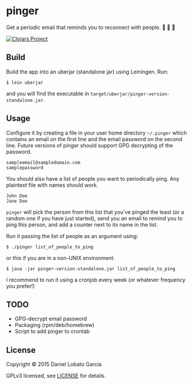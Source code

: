 # pinger 

Get a periodic email that reminds you to reconnect with people. :two_women_holding_hands: :couple: :two_men_holding_hands:

[![Clojars Project](http://clojars.org/pinger/latest-version.svg)](http://clojars.org/pinger)
## Build

Build the app into an uberjar (standalone jar) using Leiningen. Run:

    $ lein uberjar

and you will find the executable in `target/uberjar/pinger-version-standalone.jar`.

## Usage

Configure it by creating a file in your user home directory `~/.pinger` which contains
an email on the first line and the email password on the second line. Future versions
of pinger should support GPG decrypting of the password.

    sampleemail@sampledomain.com
    samplepassword

You should also have a list of people you want to periodically ping. Any plaintext file
with names should work.

    John Doe
    Jane Doe

`pinger` will pick the person from this list that you've pinged the least (or a random one if
you have just started), send you an email to remind you to ping this person, and add a counter
next to its name in the list.

Run it passing the list of people as an argument using:

    $ ./pinger list_of_people_to_ping

or this if you are in a non-UNIX environment.

    $ java -jar pinger-version-standalone.jar list_of_people_to_ping

I recommend to run it using a cronjob every week (or whatever frequency you prefer!)

## TODO

* GPG-decrypt email password
* Packaging (rpm/deb/homebrew)
* Script to add pinger to crontab

## License

Copyright © 2015 Daniel Lobato García

GPLv3 licensed, see [LICENSE](LICENSE) for details.

